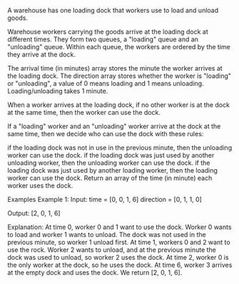 A warehouse has one loading dock that workers use to load and unload goods.

Warehouse workers carrying the goods arrive at the loading dock at different times. They form two queues, a "loading" queue and an "unloading" queue. Within each queue, the workers are ordered by the time they arrive at the dock.

The arrival time (in minutes) array stores the minute the worker arrives at the loading dock. The direction array stores whether the worker is "loading" or "unloading", a value of 0 means loading and 1 means unloading. Loading/unloading takes 1 minute.

When a worker arrives at the loading dock, if no other worker is at the dock at the same time, then the worker can use the dock.

If a "loading" worker and an "unloading" worker arrive at the dock at the same time, then we decide who can use the dock with these rules:

if the loading dock was not in use in the previous minute, then the unloading worker can use the dock.
if the loading dock was just used by another unloading worker, then the unloading worker can use the dock.
if the loading dock was just used by another loading worker, then the loading worker can use the dock.
Return an array of the time (in minute) each worker uses the dock.

Examples
Example 1:
Input:
time = [0, 0, 1, 6] direction = [0, 1, 1, 0]

Output:
[2, 0, 1, 6]

Explanation:
At time 0, worker 0 and 1 want to use the dock. Worker 0 wants to load and worker 1 wants to unload. The dock was not used in the previous minute, so worker 1 unload first.
At time 1, workers 0 and 2 want to use the rock. Worker 2 wants to unload, and at the previous minute the dock was used to unload, so worker 2 uses the dock.
At time 2, worker 0 is the only worker at the dock, so he uses the dock.
At time 6, worker 3 arrives at the empty dock and uses the dock.
We return [2, 0, 1, 6].